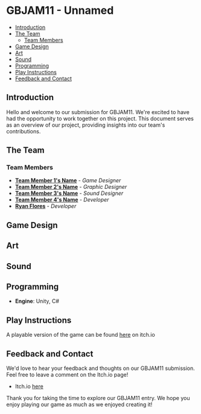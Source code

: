 # GBJAM11 - Unnamed

- [Introduction](#introduction)
- [The Team](#the-team)
  - [Team Members](#team-members)
- [Game Design](#game-design)
- [Art](#art)
- [Sound](#sound)
- [Programming](#programming)
- [Play Instructions](#play-instructions)
- [Feedback and Contact](#feedback-and-contact)

## Introduction

Hello and welcome to our submission for GBJAM11. We're excited to have had the opportunity to work together on this project. This document serves as an overview of our project, providing insights into our team's contributions.

## The Team

### Team Members
- **[Team Member 1's Name]()** - *Game Designer*
- **[Team Member 2's Name]()** - *Graphic Designer*
- **[Team Member 3's Name]()** - *Sound Designer*
- **[Team Member 4's Name]()** - *Developer*
- **[Ryan Flores](https://github.com/RyanFloresTT)** - *Developer*

## Game Design

## Art

## Sound

## Programming

- **Engine**: Unity, C#

## Play Instructions

A playable version of the game can be found [here](https://ryanflorestt.itch.io/gbjam-unnamed) on itch.io

## Feedback and Contact

We'd love to hear your feedback and thoughts on our GBJAM11 submission. Feel free to leave a comment on the Itch.io page!

- Itch.io [here](https://ryanflorestt.itch.io/gbjam-unnamed)

Thank you for taking the time to explore our GBJAM11 entry. We hope you enjoy playing our game as much as we enjoyed creating it!

